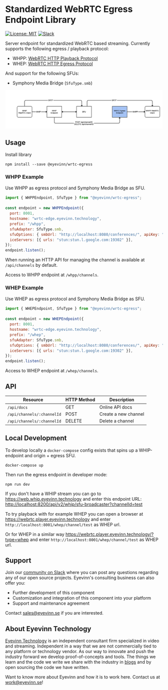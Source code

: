 # Standardized WebRTC Egress Endpoint Library

[![License: MIT](https://img.shields.io/badge/License-MIT-yellow.svg)](https://opensource.org/licenses/MIT) [![Slack](http://slack.streamingtech.se/badge.svg)](http://slack.streamingtech.se)

Server endpoint for standardized WebRTC based streaming. Currently supports the following egress / playback protocol:
- WHPP: [WebRTC HTTP Playback Protocol](https://github.com/Eyevinn/webrtc-http-playback-protocol/blob/master/webrtc-http-playback-protocol.md)
- WHEP: [WebRTC HTTP Egress Protocol](https://datatracker.ietf.org/doc/draft-murillo-whep/)

And support for the following SFUs:
- Symphony Media Bridge (`SfuType.smb`)

![Example of a setup using WHIP and WHPP](docs/webrtc_egress_endpoint.png)

## Usage

Install library

```
npm install --save @eyevinn/wrtc-egress
```

### WHPP Example

Use WHPP as egress protocol and Symphony Media Bridge as SFU.

```javascript
import { WHPPEndpoint, SfuType } from "@eyevinn/wrtc-egress";

const endpoint = new WHPPEndpoint({
  port: 8001,
  hostname: "wrtc-edge.eyevinn.technology",
  prefix: "/whpp",
  sfuAdapter: SfuType.smb,
  sfuOptions: { smbUrl: "http://localhost:8080/conferences/", apiKey: "secret" },
  iceServers: [{ urls: "stun:stun.l.google.com:19302" }],
});
endpoint.listen();
```

When running an HTTP API for managing the channel is available at `/api/channels` by default. 

Access to WHPP endpoint at `/whpp/channels`.

### WHEP Example

Use WHEP as egress protocol and Symphony Media Bridge as SFU.

```javascript
import { WHEPEndpoint, SfuType } from "@eyevinn/wrtc-egress";

const endpoint = new WHEPEndpoint({
  port: 8001,
  hostname: "wrtc-edge.eyevinn.technology",
  prefix: "/whep",
  sfuAdapter: SfuType.smb,
  sfuOptions: { smbUrl: "http://localhost:8080/conferences/", apiKey: "secret" },
  iceServers: [{ urls: "stun:stun.l.google.com:19302" }],
});
endpoint.listen();
```

Access to WHEP endpoint at `/whep/channels`.

## API

| Resource  | HTTP Method | Description |
| --------  | ------ | ----------- |
| `/api/docs` | GET | Online API docs |
| `/api/channels/:channelId` | POST | Create a new channel |
| `/api/channels/:channelId` | DELETE | Delete a channel |

## Local Development

To develop locally a `docker-compose` config exists that spins up a WHIP-endpoint and origin + egress SFU.

```
docker-compose up
```

Then run the egress endpoint in developer mode:

```
npm run dev
```

If you don't have a WHIP stream you can go to https://web.whip.eyevinn.technology and enter this endpoint URL: [http://localhost:8200/api/v2/whip/sfu-broadcaster?channelId=test](https://web.whip.eyevinn.technology/?endpoint=http%3A%2F%2Flocalhost%3A8200%2Fapi%2Fv2%2Fwhip%2Fsfu-broadcaster%3FchannelId%3Dtest)

To try playback with for example WHEP you can open a browser at https://webrtc.player.eyevinn.technology and enter `http://localhost:8001/whep/channel/test` as WHEP url.

Or for WHEP in a similar way https://webrtc.player.eyevinn.technology/?type=whep and enter `http://localhost:8001/whep/channel/test` as WHEP url.

## Support

Join our [community on Slack](http://slack.streamingtech.se) where you can post any questions regarding any of our open source projects. Eyevinn's consulting business can also offer you:

- Further development of this component
- Customization and integration of this component into your platform
- Support and maintenance agreement

Contact [sales@eyevinn.se](mailto:sales@eyevinn.se) if you are interested.

## About Eyevinn Technology

[Eyevinn Technology](https://www.eyevinntechnology.se) is an independent consultant firm specialized in video and streaming. Independent in a way that we are not commercially tied to any platform or technology vendor. As our way to innovate and push the industry forward we develop proof-of-concepts and tools. The things we learn and the code we write we share with the industry in [blogs](https://dev.to/video) and by open sourcing the code we have written.

Want to know more about Eyevinn and how it is to work here. Contact us at work@eyevinn.se!
